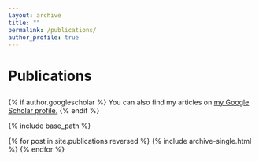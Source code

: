 ```yaml
---
layout: archive
title: ""
permalink: /publications/
author_profile: true
---
```


<h1 style="margin-bottom: 1em;">Publications</h1>

{% if author.googlescholar %}
  You can also find my articles on <u><a href="{{author.googlescholar}}">my Google Scholar profile</a>.</u>
{% endif %}

{% include base_path %}

{% for post in site.publications reversed %}
  {% include archive-single.html %}
{% endfor %}
